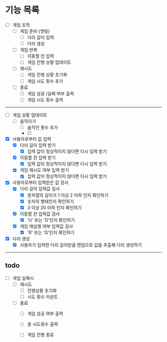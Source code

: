 # 기능 목록

- [ ] 게임 조작
    - [ ] 게임 준비 (셋팅)
        - [ ] 다리 길이 입력
        - [ ] 다리 생성 
    - [ ] 게임 반복
        - [ ] 이동할 칸 입력
        - [ ] 게임 진행 상황 업데이트
    - [ ] 재시도
        - [ ] 게임 진행 상황 초기화
        - [ ] 게임 시도 횟수 추가
    - [ ] 종료
        - [ ] 게임 성공 /실패 여부 출력
        - [ ] 게임 시도 횟수 출력

---

- [ ] 게임 상황 업데이트
    - [ ] 움직이기
        - [ ] 움직인 횟수 추가
        - [ ] 

- [x] 사용자로부터 값 입력
    - [x] 다리 길이 입력 받기
        - [x] 입력 값이 정상적이지 않다면 다시 입력 받기
    - [x] 이동할 칸 입력 받기
        - [x] 입력 값이 정상적이지 않다면 다시 입력 받기
    - [x] 게임 재시도 여부 입력 받기
        - [x] 입력 값이 정상적이지 않다면 다시 입력 받기

- [x] 사용자로부터 입력받은 값 검사
    - [x] 다리 길이 입력값 검사
        - [x] 문자열의 길이가 1 이상 2 이하 인지 확인하기
        - [x] 숫자의 형태인지 확인하기
        - [x] 3 이상 20 이하 인지 확인하기
    - [x] 이동할 칸 입력값 검사
        - [x] 'U' 또는 'D'인지 확인하기
    - [x] 게임 재실행 여부 입력값 검사
        - [x] 'R' 또는 'Q'인지 확인하기

- [x] 다리 생성
    - [x] 사용자가 입력한 다리 길이만큼 랜덤으로 값을 추출해 다리 생성하기

---

## todo

- [ ] 게임 실패시 
    - [ ] 재시도
        - [ ] 진행상황 초기화
        - [ ] 시도 횟수 카운트
    - [ ] 종료
        - [ ] 게임 성공 여부 출력
        - [ ] 총 시도횟수 출력
        - [ ] 게임 진행 종료


